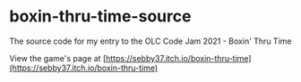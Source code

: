 # boxin-thru-time-source
The source code for my entry to the OLC Code Jam 2021 - Boxin' Thru Time

View the game's page at [https://sebby37.itch.io/boxin-thru-time](https://sebby37.itch.io/boxin-thru-time)
